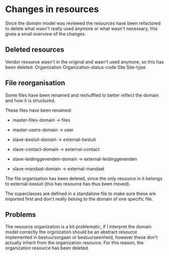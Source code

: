 # Changes in resources

Since the domain model was reviewed the resources have been refactored to delete what wasn't really used anymore or what wasn't necessary, this gives a small overview of the changes.

## Deleted resources

Vendor resource wasn't in the original and wasn't used anymore, so this has been deleted.
Organization
Organization-status-code
Site
Site-type

## File reorganisation

Some files have been renamed and reshuffled to better reflect the domain and how it is structured.

These files have been renamed:

- master-files-domain -> files
- master-users-domain -> user

- slave-besluit-domain -> external-besluit
- slave-contact-domain -> external-contact
- slave-leidinggevenden-domain -> external-leidinggevenden
- slave-mandaat-domain -> external-mandaat

The file organisation has been deleted, since the only resource in it belongs to external-besluit (this has resource has thus been moved).

The superclasses are defined in a standalone file to make sure these are imported first and don't really belong to the domain of one specific file.

## Problems

The resource organization is a bit problematic, if I interpret the domain model correctly the orginization should be an abstract resource implemented in bestuursorgaan or bestuurseenheid, however these don't actually inherit from the organization resource. For this reason, the organization resource has been deleted.
